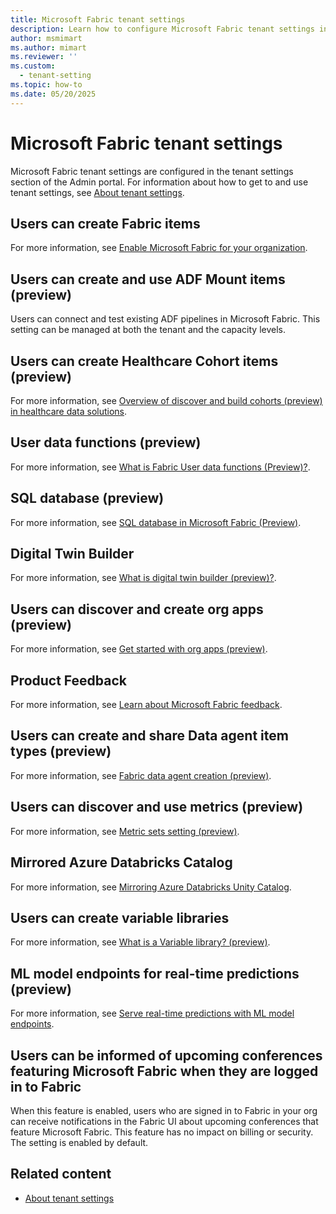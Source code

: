 ```yaml
---
title: Microsoft Fabric tenant settings
description: Learn how to configure Microsoft Fabric tenant settings in Fabric.
author: msmimart
ms.author: mimart
ms.reviewer: ''
ms.custom:
  - tenant-setting
ms.topic: how-to
ms.date: 05/20/2025
---
```


# Microsoft Fabric tenant settings

Microsoft Fabric tenant settings are configured in the tenant settings section of the Admin portal. For information about how to get to and use tenant settings, see [About tenant settings](tenant-settings-index.md).

## Users can create Fabric items

For more information, see [Enable Microsoft Fabric for your organization](./fabric-switch.md).

## Users can create and use ADF Mount items (preview)

Users can connect and test existing ADF pipelines in Microsoft Fabric. This setting can be managed at both the tenant and the capacity levels.

## Users can create Healthcare Cohort items (preview)

For more information, see [Overview of discover and build cohorts (preview) in healthcare data solutions](/industry/healthcare/healthcare-data-solutions/discover-and-build-cohorts-overview).

## User data functions (preview)

For more information, see [What is Fabric User data functions (Preview)?](../data-engineering/user-data-functions/user-data-functions-overview.md).

## SQL database (preview)

For more information, see [SQL database in Microsoft Fabric (Preview)](../database/sql/overview.md).

## Digital Twin Builder

For more information, see [What is digital twin builder (preview)?](../real-time-intelligence/digital-twin-builder/overview.md).

## Users can discover and create org apps (preview)​

For more information, see [Get started with org apps (preview)](/power-bi/consumer/org-app-items/org-app-items).

## Product Feedback

For more information, see [Learn about Microsoft Fabric feedback](../fundamentals/feedback.md).

## Users can create and share Data agent item types (preview)

For more information, see [Fabric data agent creation (preview)](../data-science/concept-data-agent.md).

## Users can discover and use metrics (preview)

For more information, see [Metric sets setting (preview)](./service-admin-portal-goals-settings.md#metric-sets-setting-preview).

## Mirrored Azure Databricks Catalog

For more information, see [Mirroring Azure Databricks Unity Catalog](../database/mirrored-database/azure-databricks.md).

## Users can create variable libraries

For more information, see [What is a Variable library? (preview)](../cicd/variable-library/variable-library-overview.md).

## ML model endpoints for real-time predictions (preview)

For more information, see [Serve real-time predictions with ML model endpoints](../data-science/model-endpoints.md).

## Users can be informed of upcoming conferences featuring Microsoft Fabric when they are logged in to Fabric

When this feature is enabled, users who are signed in to Fabric in your org can receive notifications in the Fabric UI about upcoming conferences that feature Microsoft Fabric. This feature has no impact on billing or security. The setting is enabled by default.

## Related content

* [About tenant settings](tenant-settings-index.md)
